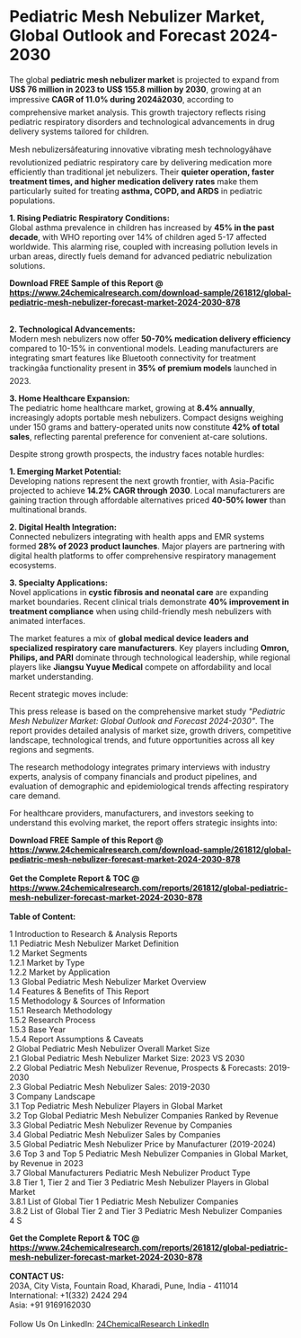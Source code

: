 <h1>Pediatric Mesh Nebulizer Market, Global Outlook and Forecast 2024-2030</h1><p>The global <strong>pediatric mesh nebulizer market</strong> is projected to expand from <strong>US$ 76 million in 2023 to US$ 155.8 million by 2030</strong>, growing at an impressive <strong>CAGR of 11.0% during 2024â2030</strong>, according to comprehensive market analysis. This growth trajectory reflects rising pediatric respiratory disorders and technological advancements in drug delivery systems tailored for children.</p><p>Mesh nebulizersâfeaturing innovative vibrating mesh technologyâhave revolutionized pediatric respiratory care by delivering medication more efficiently than traditional jet nebulizers. Their <strong>quieter operation, faster treatment times, and higher medication delivery rates</strong> make them particularly suited for treating <strong>asthma, COPD, and ARDS</strong> in pediatric populations.</p><p><strong>1. Rising Pediatric Respiratory Conditions:</strong><br>
Global asthma prevalence in children has increased by <strong>45% in the past decade</strong>, with WHO reporting over 14% of children aged 5-17 affected worldwide. This alarming rise, coupled with increasing pollution levels in urban areas, directly fuels demand for advanced pediatric nebulization solutions.</p><div><b>Download FREE Sample of this Report @ 
            <a href="https://www.24chemicalresearch.com/download-sample/261812/global-pediatric-mesh-nebulizer-forecast-market-2024-2030-878">
            https://www.24chemicalresearch.com/download-sample/261812/global-pediatric-mesh-nebulizer-forecast-market-2024-2030-878</a></b></div><br><p><strong>2. Technological Advancements:</strong><br>
Modern mesh nebulizers now offer <strong>50-70% medication delivery efficiency</strong> compared to 10-15% in conventional models. Leading manufacturers are integrating smart features like Bluetooth connectivity for treatment trackingâa functionality present in <strong>35% of premium models</strong> launched in 2023.</p><p><strong>3. Home Healthcare Expansion:</strong><br>
The pediatric home healthcare market, growing at <strong>8.4% annually</strong>, increasingly adopts portable mesh nebulizers. Compact designs weighing under 150 grams and battery-operated units now constitute <strong>42% of total sales</strong>, reflecting parental preference for convenient at-care solutions.</p><p>Despite strong growth prospects, the industry faces notable hurdles:</p><p><strong>1. Emerging Market Potential:</strong><br>
Developing nations represent the next growth frontier, with Asia-Pacific projected to achieve <strong>14.2% CAGR through 2030</strong>. Local manufacturers are gaining traction through affordable alternatives priced <strong>40-50% lower</strong> than multinational brands.</p><p><strong>2. Digital Health Integration:</strong><br>
Connected nebulizers integrating with health apps and EMR systems formed <strong>28% of 2023 product launches</strong>. Major players are partnering with digital health platforms to offer comprehensive respiratory management ecosystems.</p><p><strong>3. Specialty Applications:</strong><br>
Novel applications in <strong>cystic fibrosis and neonatal care</strong> are expanding market boundaries. Recent clinical trials demonstrate <strong>40% improvement in treatment compliance</strong> when using child-friendly mesh nebulizers with animated interfaces.</p><p>The market features a mix of <strong>global medical device leaders and specialized respiratory care manufacturers</strong>. Key players including <strong>Omron, Philips, and PARI</strong> dominate through technological leadership, while regional players like <strong>Jiangsu Yuyue Medical</strong> compete on affordability and local market understanding.</p><p>Recent strategic moves include:</p><p>This press release is based on the comprehensive market study <em>"Pediatric Mesh Nebulizer Market: Global Outlook and Forecast 2024-2030"</em>. The report provides detailed analysis of market size, growth drivers, competitive landscape, technological trends, and future opportunities across all key regions and segments.</p><p>The research methodology integrates primary interviews with industry experts, analysis of company financials and product pipelines, and evaluation of demographic and epidemiological trends affecting respiratory care demand.</p><p>For healthcare providers, manufacturers, and investors seeking to understand this evolving market, the report offers strategic insights into:</p><div><b>Download FREE Sample of this Report @ 
            <a href="https://www.24chemicalresearch.com/download-sample/261812/global-pediatric-mesh-nebulizer-forecast-market-2024-2030-878">
            https://www.24chemicalresearch.com/download-sample/261812/global-pediatric-mesh-nebulizer-forecast-market-2024-2030-878</a></b></div><br><div><b>Get the Complete Report & TOC @ 
            <a href="https://www.24chemicalresearch.com/reports/261812/global-pediatric-mesh-nebulizer-forecast-market-2024-2030-878">
            https://www.24chemicalresearch.com/reports/261812/global-pediatric-mesh-nebulizer-forecast-market-2024-2030-878</a></b></div><br>
            <b>Table of Content:</b><p>1 Introduction to Research & Analysis Reports<br />
    1.1 Pediatric Mesh Nebulizer Market Definition<br />
    1.2 Market Segments<br />
        1.2.1 Market by Type<br />
        1.2.2 Market by Application<br />
    1.3 Global Pediatric Mesh Nebulizer Market Overview<br />
    1.4 Features & Benefits of This Report<br />
    1.5 Methodology & Sources of Information<br />
        1.5.1 Research Methodology<br />
        1.5.2 Research Process<br />
        1.5.3 Base Year<br />
        1.5.4 Report Assumptions & Caveats<br />
2 Global Pediatric Mesh Nebulizer Overall Market Size<br />
    2.1 Global Pediatric Mesh Nebulizer Market Size: 2023 VS 2030<br />
    2.2 Global Pediatric Mesh Nebulizer Revenue, Prospects & Forecasts: 2019-2030<br />
    2.3 Global Pediatric Mesh Nebulizer Sales: 2019-2030<br />
3 Company Landscape<br />
    3.1 Top Pediatric Mesh Nebulizer Players in Global Market<br />
    3.2 Top Global Pediatric Mesh Nebulizer Companies Ranked by Revenue<br />
    3.3 Global Pediatric Mesh Nebulizer Revenue by Companies<br />
    3.4 Global Pediatric Mesh Nebulizer Sales by Companies<br />
    3.5 Global Pediatric Mesh Nebulizer Price by Manufacturer (2019-2024)<br />
    3.6 Top 3 and Top 5 Pediatric Mesh Nebulizer Companies in Global Market, by Revenue in 2023<br />
    3.7 Global Manufacturers Pediatric Mesh Nebulizer Product Type<br />
    3.8 Tier 1, Tier 2 and Tier 3 Pediatric Mesh Nebulizer Players in Global Market<br />
        3.8.1 List of Global Tier 1 Pediatric Mesh Nebulizer Companies<br />
        3.8.2 List of Global Tier 2 and Tier 3 Pediatric Mesh Nebulizer Companies<br />
4 S</p><div><b>Get the Complete Report & TOC @ 
            <a href="https://www.24chemicalresearch.com/reports/261812/global-pediatric-mesh-nebulizer-forecast-market-2024-2030-878">
            https://www.24chemicalresearch.com/reports/261812/global-pediatric-mesh-nebulizer-forecast-market-2024-2030-878</a></b></div><br><b>CONTACT US:</b><br>
            203A, City Vista, Fountain Road, Kharadi, Pune, India - 411014<br>
            International: +1(332) 2424 294<br>
            Asia: +91 9169162030 <br><br>
            Follow Us On LinkedIn: <a href="https://www.linkedin.com/company/24chemicalresearch/">24ChemicalResearch LinkedIn</a>
